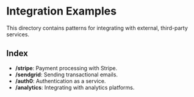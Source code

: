 # Integration Examples

This directory contains patterns for integrating with external, third-party services.

## Index
- **/stripe**: Payment processing with Stripe.
- **/sendgrid**: Sending transactional emails.
- **/auth0**: Authentication as a service.
- **/analytics**: Integrating with analytics platforms. 